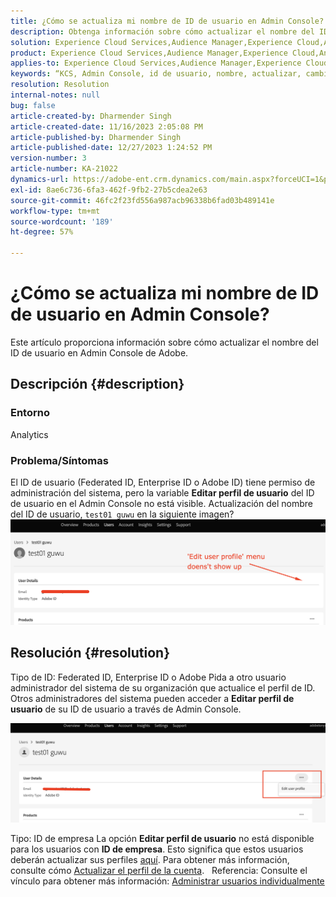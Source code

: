 ```yaml
---
title: ¿Cómo se actualiza mi nombre de ID de usuario en Admin Console?
description: Obtenga información sobre cómo actualizar el nombre del ID de usuario en Admin Console.
solution: Experience Cloud Services,Audience Manager,Experience Cloud,Analytics,Target,Admin
product: Experience Cloud Services,Audience Manager,Experience Cloud,Analytics,Target,Admin
applies-to: Experience Cloud Services,Audience Manager,Experience Cloud,Analytics,Target,Admin
keywords: “KCS, Admin Console, id de usuario, nombre, actualizar, cambiar, ”
resolution: Resolution
internal-notes: null
bug: false
article-created-by: Dharmender Singh
article-created-date: 11/16/2023 2:05:08 PM
article-published-by: Dharmender Singh
article-published-date: 12/27/2023 1:24:52 PM
version-number: 3
article-number: KA-21022
dynamics-url: https://adobe-ent.crm.dynamics.com/main.aspx?forceUCI=1&pagetype=entityrecord&etn=knowledgearticle&id=2809f524-8984-ee11-8179-6045bd0063aa
exl-id: 8ae6c736-6fa3-462f-9fb2-27b5cdea2e63
source-git-commit: 46fc2f23fd556a987acb96338b6fad03b489141e
workflow-type: tm+mt
source-wordcount: '189'
ht-degree: 57%

---
```


# ¿Cómo se actualiza mi nombre de ID de usuario en Admin Console?


Este artículo proporciona información sobre cómo actualizar el nombre del ID de usuario en Admin Console de Adobe.

## Descripción {#description}


### <b>Entorno</b>

Analytics

### Problema/Síntomas

El ID de usuario (Federated ID, Enterprise ID o Adobe ID) tiene permiso de administración del sistema, pero la variable <b>Editar perfil de usuario</b> del ID de usuario en el Admin Console no está visible. Actualización del nombre del ID de usuario, `test01 guwu` en la siguiente imagen? ![](assets/___2e09f524-8984-ee11-8179-6045bd0063aa___.png)


## Resolución {#resolution}


Tipo de ID: Federated ID, Enterprise ID o Adobe
Pida a otro usuario administrador del sistema de su organización que actualice el perfil de ID. Otros administradores del sistema pueden acceder a <b>Editar perfil de usuario</b> de su ID de usuario a través de Admin Console.

![](assets/5d528b6b-4667-ed11-9561-6045bd006e5a.png)

Tipo: ID de empresa
La opción <b>Editar perfil de usuario</b> no está disponible para los usuarios con <b>ID de empresa</b>. Esto significa que estos usuarios deberán actualizar sus perfiles [aquí](https://account.adobe.com/profile). Para obtener más información, consulte cómo [Actualizar el perfil de la cuenta](https://helpx.adobe.com/es/manage-account/using/edit-adobe-account-personal-profile.html).
 
Referencia: Consulte el vínculo para obtener más información: [Administrar usuarios individualmente](https://helpx.adobe.com/es/enterprise/using/manage-users-individually.html)
